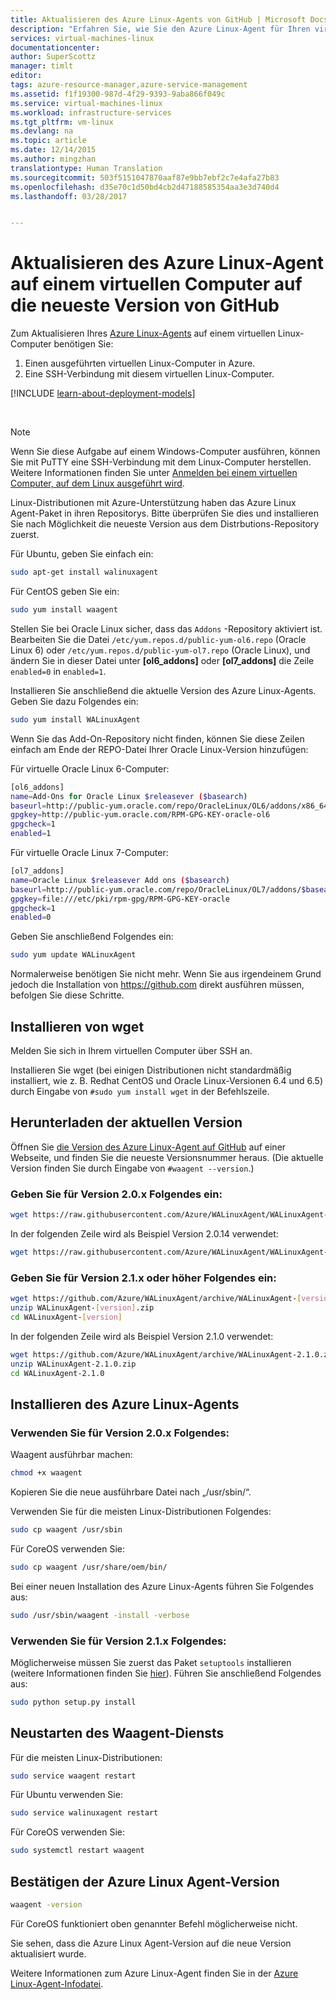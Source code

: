 ```yaml
---
title: Aktualisieren des Azure Linux-Agents von GitHub | Microsoft Docs
description: "Erfahren Sie, wie Sie den Azure Linux-Agent für Ihren virtuellen Linux-Computer in Azure auf die neueste Version von GitHub aktualisieren."
services: virtual-machines-linux
documentationcenter: 
author: SuperScottz
manager: timlt
editor: 
tags: azure-resource-manager,azure-service-management
ms.assetid: f1f19300-987d-4f29-9393-9aba866f049c
ms.service: virtual-machines-linux
ms.workload: infrastructure-services
ms.tgt_pltfrm: vm-linux
ms.devlang: na
ms.topic: article
ms.date: 12/14/2015
ms.author: mingzhan
translationtype: Human Translation
ms.sourcegitcommit: 503f5151047870aaf87e9bb7ebf2c7e4afa27b83
ms.openlocfilehash: d35e70c1d50bd4cb2d47188585354aa3e3d740d4
ms.lasthandoff: 03/28/2017


---
```

# <a name="how-to-update-the-azure-linux-agent-on-a-vm-to-the-latest-version-from-github"></a>Aktualisieren des Azure Linux-Agent auf einem virtuellen Computer auf die neueste Version von GitHub
Zum Aktualisieren Ihres [Azure Linux-Agents](https://github.com/Azure/WALinuxAgent) auf einem virtuellen Linux-Computer benötigen Sie:

1. Einen ausgeführten virtuellen Linux-Computer in Azure.
2. Eine SSH-Verbindung mit diesem virtuellen Linux-Computer.

[!INCLUDE [learn-about-deployment-models](../../includes/learn-about-deployment-models-both-include.md)]

<br>

> [!NOTE]
> Wenn Sie diese Aufgabe auf einem Windows-Computer ausführen, können Sie mit PuTTY eine SSH-Verbindung mit dem Linux-Computer herstellen. Weitere Informationen finden Sie unter [Anmelden bei einem virtuellen Computer, auf dem Linux ausgeführt wird](virtual-machines-linux-mac-create-ssh-keys.md?toc=%2fazure%2fvirtual-machines%2flinux%2ftoc.json).
> 
> 

Linux-Distributionen mit Azure-Unterstützung haben das Azure Linux Agent-Paket in ihren Repositorys. Bitte überprüfen Sie dies und installieren Sie nach Möglichkeit die neueste Version aus dem Distrbutions-Repository zuerst.  

Für Ubuntu, geben Sie einfach ein:

```bash
sudo apt-get install walinuxagent
```

Für CentOS geben Sie ein:

```bash
sudo yum install waagent
```

Stellen Sie bei Oracle Linux sicher, dass das `Addons` -Repository aktiviert ist. Bearbeiten Sie die Datei `/etc/yum.repos.d/public-yum-ol6.repo` (Oracle Linux 6) oder `/etc/yum.repos.d/public-yum-ol7.repo` (Oracle Linux), und ändern Sie in dieser Datei unter **[ol6_addons]** oder **[ol7_addons]** die Zeile `enabled=0` in `enabled=1`.

Installieren Sie anschließend die aktuelle Version des Azure Linux-Agents. Geben Sie dazu Folgendes ein:

```bash
sudo yum install WALinuxAgent
```

Wenn Sie das Add-On-Repository nicht finden, können Sie diese Zeilen einfach am Ende der REPO-Datei Ihrer Oracle Linux-Version hinzufügen:

Für virtuelle Oracle Linux 6-Computer:

```sh
[ol6_addons]
name=Add-Ons for Oracle Linux $releasever ($basearch)
baseurl=http://public-yum.oracle.com/repo/OracleLinux/OL6/addons/x86_64
gpgkey=http://public-yum.oracle.com/RPM-GPG-KEY-oracle-ol6
gpgcheck=1
enabled=1
```

Für virtuelle Oracle Linux 7-Computer:

```sh
[ol7_addons]
name=Oracle Linux $releasever Add ons ($basearch)
baseurl=http://public-yum.oracle.com/repo/OracleLinux/OL7/addons/$basearch/
gpgkey=file:///etc/pki/rpm-gpg/RPM-GPG-KEY-oracle
gpgcheck=1
enabled=0
```

Geben Sie anschließend Folgendes ein:

```bash
sudo yum update WALinuxAgent
```

Normalerweise benötigen Sie nicht mehr. Wenn Sie aus irgendeinem Grund jedoch die Installation von https://github.com direkt ausführen müssen, befolgen Sie diese Schritte.

## <a name="install-wget"></a>Installieren von wget
Melden Sie sich in Ihrem virtuellen Computer über SSH an.

Installieren Sie wget (bei einigen Distributionen nicht standardmäßig installiert, wie z. B. Redhat CentOS und Oracle Linux-Versionen 6.4 und 6.5) durch Eingabe von `#sudo yum install wget` in der Befehlszeile.

## <a name="download-the-latest-version"></a>Herunterladen der aktuellen Version
Öffnen Sie [die Version des Azure Linux-Agent auf GitHub](https://github.com/Azure/WALinuxAgent/releases) auf einer Webseite, und finden Sie die neueste Versionsnummer heraus. (Die aktuelle Version finden Sie durch Eingabe von `#waagent --version`.)

### <a name="for-version-20x-type"></a>Geben Sie für Version 2.0.x Folgendes ein:

```bash
wget https://raw.githubusercontent.com/Azure/WALinuxAgent/WALinuxAgent-[version]/waagent
```

In der folgenden Zeile wird als Beispiel Version 2.0.14 verwendet:

```bash
wget https://raw.githubusercontent.com/Azure/WALinuxAgent/WALinuxAgent-2.0.14/waagent
```

### <a name="for-version-21x-or-later-type"></a>Geben Sie für Version 2.1.x oder höher Folgendes ein:
```bash
wget https://github.com/Azure/WALinuxAgent/archive/WALinuxAgent-[version].zip
unzip WALinuxAgent-[version].zip
cd WALinuxAgent-[version]
```

In der folgenden Zeile wird als Beispiel Version 2.1.0 verwendet:

```bash
wget https://github.com/Azure/WALinuxAgent/archive/WALinuxAgent-2.1.0.zip
unzip WALinuxAgent-2.1.0.zip  
cd WALinuxAgent-2.1.0
```

## <a name="install-the-azure-linux-agent"></a>Installieren des Azure Linux-Agents
### <a name="for-version-20x-use"></a>Verwenden Sie für Version 2.0.x Folgendes:
Waagent ausführbar machen:

```bash
chmod +x waagent
```

Kopieren Sie die neue ausführbare Datei nach „/usr/sbin/“.

Verwenden Sie für die meisten Linux-Distributionen Folgendes:

```bash
sudo cp waagent /usr/sbin
```

Für CoreOS verwenden Sie:

```bash
sudo cp waagent /usr/share/oem/bin/
```

Bei einer neuen Installation des Azure Linux-Agents führen Sie Folgendes aus:

```bash
sudo /usr/sbin/waagent -install -verbose
```

### <a name="for-version-21x-use"></a>Verwenden Sie für Version 2.1.x Folgendes:
Möglicherweise müssen Sie zuerst das Paket `setuptools` installieren (weitere Informationen finden Sie [hier](https://pypi.python.org/pypi/setuptools)). Führen Sie anschließend Folgendes aus:

```bash
sudo python setup.py install
```

## <a name="restart-the-waagent-service"></a>Neustarten des Waagent-Diensts
Für die meisten Linux-Distributionen:

```bash
sudo service waagent restart
```

Für Ubuntu verwenden Sie:

```bash
sudo service walinuxagent restart
```

Für CoreOS verwenden Sie:

```bash
sudo systemctl restart waagent
```

## <a name="confirm-the-azure-linux-agent-version"></a>Bestätigen der Azure Linux Agent-Version
    
```bash
waagent -version
```

Für CoreOS funktioniert oben genannter Befehl möglicherweise nicht.

Sie sehen, dass die Azure Linux Agent-Version auf die neue Version aktualisiert wurde.

Weitere Informationen zum Azure Linux-Agent finden Sie in der [Azure Linux-Agent-Infodatei](https://github.com/Azure/WALinuxAgent).


